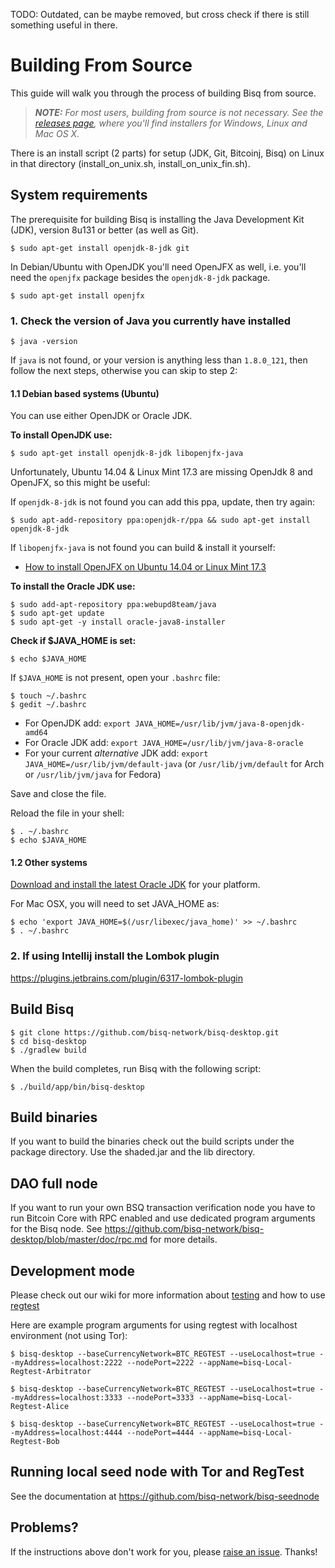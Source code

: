 TODO: Outdated, can be maybe removed, but cross check if there is still something useful in there.

Building From Source
====================

This guide will walk you through the process of building Bisq from source.

> _**NOTE:** For most users, building from source is not necessary. See the [releases page](https://github.com/bisq-network/bisq-desktop/releases), where you'll find installers for Windows, Linux and Mac OS X._

There is an install script (2 parts) for setup (JDK, Git, Bitcoinj, Bisq) on Linux in that directory (install_on_unix.sh, install_on_unix_fin.sh).

System requirements
-------------

The prerequisite for building Bisq is installing the Java Development Kit (JDK), version 8u131 or better (as well as Git).

    $ sudo apt-get install openjdk-8-jdk git

In Debian/Ubuntu with OpenJDK you'll need OpenJFX as well, i.e. you'll need the `openjfx` package besides the `openjdk-8-jdk` package.

    $ sudo apt-get install openjfx

### 1. Check the version of Java you currently have installed

    $ java -version

If `java` is not found, or your version is anything less than `1.8.0_121`, then follow the next steps, otherwise you can skip to step 2:

#### 1.1 Debian based systems (Ubuntu)

You can use either OpenJDK or Oracle JDK.

**To install OpenJDK use:**

    $ sudo apt-get install openjdk-8-jdk libopenjfx-java

Unfortunately, Ubuntu 14.04 & Linux Mint 17.3 are missing OpenJdk 8 and OpenJFX, so this might be useful:

If `openjdk-8-jdk` is not found you can add this ppa, update, then try again:

    $ sudo apt-add-repository ppa:openjdk-r/ppa && sudo apt-get install openjdk-8-jdk

If `libopenjfx-java` is not found you can build & install it yourself:

 * [How to install OpenJFX on Ubuntu 14.04 or Linux Mint 17.3](http://askubuntu.com/questions/833193/how-do-i-install-openjfx-on-ubuntu-14-04-linux-mint-17)

**To install the Oracle JDK use:**

    $ sudo add-apt-repository ppa:webupd8team/java
    $ sudo apt-get update
    $ sudo apt-get -y install oracle-java8-installer


**Check if $JAVA_HOME is set:**

    $ echo $JAVA_HOME

If `$JAVA_HOME` is not present, open your `.bashrc` file:

    $ touch ~/.bashrc
    $ gedit ~/.bashrc

* For OpenJDK add: `export JAVA_HOME=/usr/lib/jvm/java-8-openjdk-amd64`
* For Oracle JDK add: `export JAVA_HOME=/usr/lib/jvm/java-8-oracle`
* For your current *alternative* JDK add: `export JAVA_HOME=/usr/lib/jvm/default-java`
  (or `/usr/lib/jvm/default` for Arch or `/usr/lib/jvm/java` for Fedora)

Save and close the file.

Reload the file in your shell:

    $ . ~/.bashrc
    $ echo $JAVA_HOME

#### 1.2 Other systems

[Download and install the latest Oracle JDK](http://www.oracle.com/technetwork/java/javase/downloads/jdk8-downloads-2133151.html) for your platform.

For Mac OSX, you will need to set JAVA_HOME as:

    $ echo 'export JAVA_HOME=$(/usr/libexec/java_home)' >> ~/.bashrc
    $ . ~/.bashrc


### 2. If using Intellij install the Lombok plugin
https://plugins.jetbrains.com/plugin/6317-lombok-plugin

Build Bisq
-----------------

    $ git clone https://github.com/bisq-network/bisq-desktop.git
    $ cd bisq-desktop
    $ ./gradlew build

When the build completes, run Bisq with the following script:

    $ ./build/app/bin/bisq-desktop

Build binaries
-----------------

If you want to build the binaries check out the build scripts under the package directory. Use the shaded.jar and the lib directory.


DAO full node
-----------------
If you want to run your own BSQ transaction verification node you have to run Bitcoin Core with RPC enabled and
use dedicated program arguments for the Bisq node.
See https://github.com/bisq-network/bisq-desktop/blob/master/doc/rpc.md for more details.


Development mode
-----------------

Please check out our wiki for more information about [testing](https://github.com/bisq-network/bisq-desktop/wiki/4.3.-Testing-Bisq-with-Testnet)
and how to use [regtest](https://github.com/bisq-network/bisq-desktop/wiki/4.2.1.-How-to-use-bisq-with-regtest-%28advanced%29)

Here are example program arguments for using regtest with localhost environment (not using Tor):

    $ bisq-desktop --baseCurrencyNetwork=BTC_REGTEST --useLocalhost=true --myAddress=localhost:2222 --nodePort=2222 --appName=bisq-Local-Regtest-Arbitrator

    $ bisq-desktop --baseCurrencyNetwork=BTC_REGTEST --useLocalhost=true --myAddress=localhost:3333 --nodePort=3333 --appName=bisq-Local-Regtest-Alice

    $ bisq-desktop --baseCurrencyNetwork=BTC_REGTEST --useLocalhost=true --myAddress=localhost:4444 --nodePort=4444 --appName=bisq-Local-Regtest-Bob


Running local seed node with Tor and RegTest
-----------------

See the documentation at https://github.com/bisq-network/bisq-seednode


Problems?
---------

If the instructions above don't work for you, please [raise an issue](https://github.com/bisq-network/bisq-desktop/issues/new?labels=%5Bbuild%5D). Thanks!
